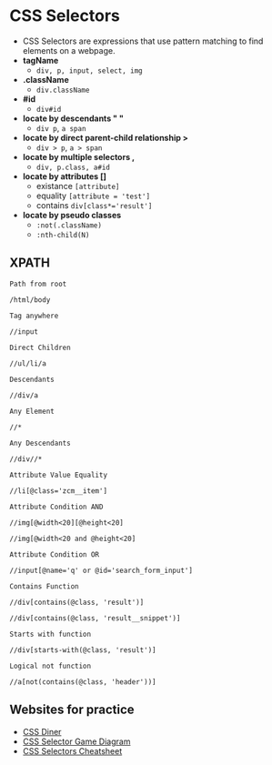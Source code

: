 # CSS Selectors

* CSS Selectors are expressions that use pattern matching to find elements on a webpage.
* **tagName**
  * `div, p, input, select, img`
* **.className**
  * `div.className`
* **#id**
  * `div#id`
* **locate by descendants " "**
  * `div p`, `a span`
* **locate by direct parent-child relationship >**
  * `div > p`, `a > span`
* **locate by multiple selectors ,**
  * `div, p.class, a#id`
* **locate by attributes []**
  * existance `[attribute]`
  * equality `[attribute = 'test']`
  * contains `div[class*='result']`
* **locate by pseudo classes**
  * `:not(.className)`
  * `:nth-child(N)`

## XPATH

```xpath
Path from root

/html/body

Tag anywhere

//input

Direct Children

//ul/li/a

Descendants

//div/a

Any Element

//*

Any Descendants

//div//*

Attribute Value Equality

//li[@class='zcm__item']

Attribute Condition AND

//img[@width<20][@height<20]

//img[@width<20 and @height<20]

Attribute Condition OR

//input[@name='q' or @id='search_form_input']

Contains Function

//div[contains(@class, 'result')]

//div[contains(@class, 'result__snippet')]

Starts with function

//div[starts-with(@class, 'result')]

Logical not function

//a[not(contains(@class, 'header'))]

```


## Websites for practice

* [CSS Diner](https://flukeout.github.io/)
* [CSS Selector Game Diagram](https://frontend30.com/css-selectors-cheatsheet/)
* [CSS Selectors Cheatsheet](https://frontend30.com/css-selectors-cheatsheet/)